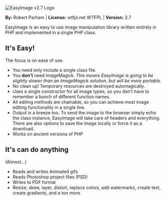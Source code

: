 ![EasyImage v2.7 Logo](http://geneticcoder.com/EasyImage/ea.png)

**By:** Robert Parham | 
**License:** wtfpl.net WTFPL | 
**Version:** 2.7

EasyImage is an easy to use image manipulation library written entirely in PHP and implemented in a single PHP class.

## It's Easy!
The focus is on ease of use. 
* You need only include a single class file.
* You **don't** need ImageMagick. *This means EasyImage is going to be slightly slower than an ImageMagick solution, but will be more portable.*
* No clean up! Temporary resources are destroyed automagically.
* Uses a single constructor for all image types, so you don't have to remember a bunch of different function names.
* All editing methods are chainable, so you can achieve most image editing functionality in a single line.
* Output is a breeze too. To send the image to the browser simply echo the class instance, EasyImage will take care of headers and everything. There are also options to save the image locally or force it as a download.
* Works on ancient versions of PHP

## It's can do anything
(Almost...)
* Reads and writes Animated gifs
* Reads Photoshop project files (PSD)
* Writes to PDF format
* Resize, skew, layer, distort, replace colors, add watermarks, create text, create gradients, and a ton more.
